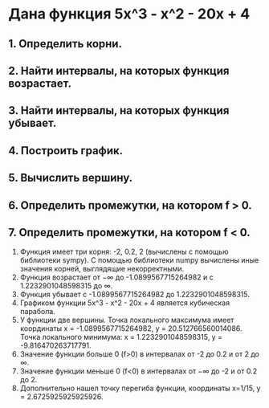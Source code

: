 # Дана функция 5x^3 - x^2 - 20x + 4
## 1. Определить корни.
## 2. Найти интервалы, на которых функция возрастает.
## 3. Найти интервалы, на которых функция убывает.
## 4. Построить график.
## 5. Вычислить вершину.
## 6. Определить промежутки, на котором f > 0.
## 7. Определить промежутки, на котором f < 0.

1. Функция имеет три корня: -2, 0.2, 2 (вычислены с помощью библиотеки sympy).
С помощью библиотеки numpy вычислены иные значения корней, выглядящие некорректными.
2. Функция возрастает от −∞ до -1.0899567715264982 и с 1.2232901048598315 до ∞.
3. Функция убывает с -1.0899567715264982 до 1.2232901048598315.
4. Графиком функции 5x^3 - x^2 - 20x + 4 является кубическая парабола.
5. У функции две вершины.
Точка локального максимума имеет координаты х = -1.0899567715264982, y = 20.512766560014086.
Точка локального минимума: х = 1.2232901048598315, y =  -9.816470263717791.
6. Значение функции больше 0 (f>0) в интервалах от -2 до 0.2 и от 2 до ∞. 
7. Значение функции меньше 0 (f<0) в интервалах от −∞ до -2 и от 0.2 до 2.
8. Дополнительно нашел точку перегиба функции, координаты х=1/15, y = 2.6725925925925926.